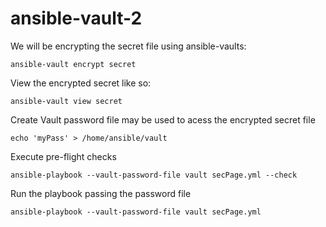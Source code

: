 # ansible-vault-2
We will be encrypting the secret file using ansible-vaults:
```
ansible-vault encrypt secret
```
View the encrypted secret like so:
```
ansible-vault view secret
```
Create Vault password file may be used to acess the encrypted secret file
```
echo 'myPass' > /home/ansible/vault
```

Execute pre-flight checks
```
ansible-playbook --vault-password-file vault secPage.yml --check
```

Run the playbook passing the password file
```
ansible-playbook --vault-password-file vault secPage.yml
```